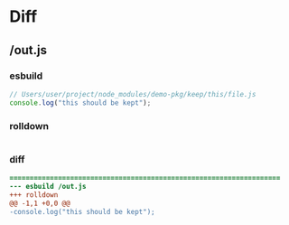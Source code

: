 # Diff
## /out.js
### esbuild
```js
// Users/user/project/node_modules/demo-pkg/keep/this/file.js
console.log("this should be kept");
```
### rolldown
```js

```
### diff
```diff
===================================================================
--- esbuild	/out.js
+++ rolldown	
@@ -1,1 +0,0 @@
-console.log("this should be kept");

```